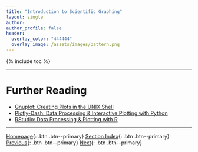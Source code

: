 ```yaml
---
title: "Introduction to Scientific Graphing"
layout: single
author:
author_profile: false
header:
  overlay_color: "444444"
  overlay_image: /assets/images/pattern.png
---
```


{% include toc %}









___
# Further Reading
* [Gnuplot: Creating Plots in the UNIX Shell](01-GNUPLOT/01-gnuplot-basics)
* [Plotly-Dash: Data Processing & Interactive Plotting with Python](02-PYTHON/01-interactive-graphing-with-python)
* [RStudio: Data Processing & Plotting with R](03-R/01-graphing-with-rstudio)

___

[Homepage](../../index.md){: .btn  .btn--primary}
[Section Index](../00-DataVisualization-LandingPage){: .btn  .btn--primary}
[Previous](../01-IMAGES/05-template-based-web-tools){: .btn  .btn--primary}
[Next](01-GNUPLOT/01-gnuplot-basics){: .btn  .btn--primary}
